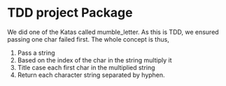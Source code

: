# TDD project Package

We did one of the Katas called mumble_letter. As this is TDD, we ensured passing one char failed first. The whole concept is thus,
1. Pass a string
2. Based on the index of the char in the string multiply it
3. Title case each first char in the multiplied string
4. Return each character string separated by hyphen.

